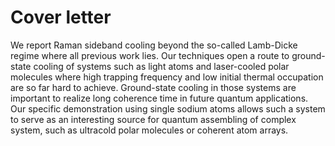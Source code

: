 # Cover letter

We report Raman sideband cooling beyond the so-called Lamb-Dicke regime
where all previous work lies.
Our techniques open a route to ground-state cooling of systems such as light atoms
and laser-cooled polar molecules where high trapping frequency
and low initial thermal occupation are so far hard to achieve.
Ground-state cooling in those systems are important to realize long coherence time
in future quantum applications.
Our specific demonstration using single sodium atoms allows such a system to serve
as an interesting source for quantum assembling of complex system,
such as ultracold polar molecules or coherent atom arrays.
